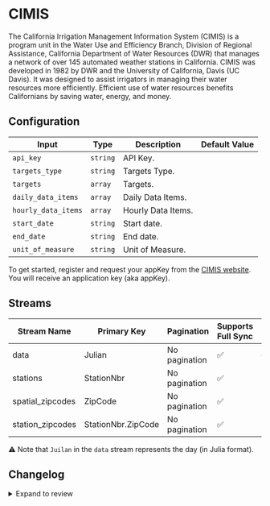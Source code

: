 # CIMIS
The California Irrigation Management Information System (CIMIS) is a program unit in the Water Use and Efficiency Branch, Division of Regional Assistance, California Department of Water Resources (DWR) that manages a network of over 145 automated weather stations in California. CIMIS was developed in 1982 by DWR and the University of California, Davis (UC Davis). It was designed to assist irrigators in managing their water resources more efficiently. Efficient use of water resources benefits Californians by saving water, energy, and money.

## Configuration

| Input | Type | Description | Default Value |
|-------|------|-------------|---------------|
| `api_key` | `string` | API Key.  |  |
| `targets_type` | `string` | Targets Type.  |  |
| `targets` | `array` | Targets.  |  |
| `daily_data_items` | `array` | Daily Data Items.  |  |
| `hourly_data_items` | `array` | Hourly Data Items.  |  |
| `start_date` | `string` | Start date.  |  |
| `end_date` | `string` | End date.  |  |
| `unit_of_measure` | `string` | Unit of Measure.  |  |

To get started, register and request your appKey from the [CIMIS website](https://wwwcimis.water.ca.gov/). You will receive an application key (aka appKey).

## Streams
| Stream Name | Primary Key | Pagination | Supports Full Sync | Supports Incremental |
|-------------|-------------|------------|---------------------|----------------------|
| data | Julian | No pagination | ✅ |  ✅  |
| stations | StationNbr | No pagination | ✅ |  ❌  |
| spatial_zipcodes | ZipCode | No pagination | ✅ |  ❌  |
| station_zipcodes | StationNbr.ZipCode | No pagination | ✅ |  ❌  |

⚠️ Note that `Juilan` in the `data` stream represents the day (in Julia format).

## Changelog

<details>
  <summary>Expand to review</summary>

| Version | Date | Pull Request | Subject |
|---------|------|--------------|---------|
| 0.0.6 | 2024-12-14 | [49565](https://github.com/airbytehq/airbyte/pull/49565) | Update dependencies |
| 0.0.5 | 2024-12-12 | [49281](https://github.com/airbytehq/airbyte/pull/49281) | Update dependencies |
| 0.0.4 | 2024-12-11 | [49024](https://github.com/airbytehq/airbyte/pull/49024) | Starting with this version, the Docker image is now rootless. Please note that this and future versions will not be compatible with Airbyte versions earlier than 0.64 |
| 0.0.3 | 2024-11-04 | [48156](https://github.com/airbytehq/airbyte/pull/48156) | Update dependencies |
| 0.0.2 | 2024-10-28 | [47556](https://github.com/airbytehq/airbyte/pull/47556) | Update dependencies |
| 0.0.1 | 2024-09-18 | | Initial release by [@topefolorunso](https://github.com/topefolorunso) via Connector Builder |

</details>
